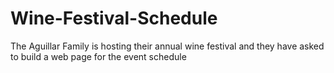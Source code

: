 # Wine-Festival-Schedule
The Aguillar Family is hosting their annual wine festival and they have asked to build a web page for the event schedule
